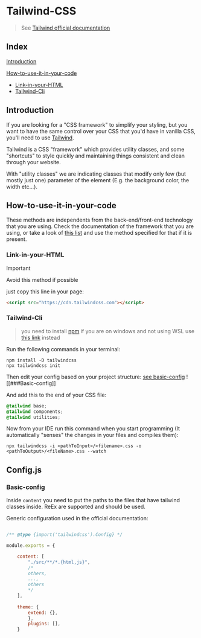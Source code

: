 # Tailwind-CSS

> See [Tailwind official documentation](https://tailwindcss.com/docs/installation)
## Index

[Introduction](##Introduction)

[How-to-use-it-in-your-code](##How-to-use-it-in-your-code)
- [Link-in-your-HTML](###Link-in-your-HTML)
- [Tailwind-Cli](###Tailwind-Cli)
## Introduction

If you are looking for a "CSS framework" to simplify your styling, but you want to have the same control over your CSS that you'd have in vanilla CSS, you'll need to use [Tailwind](https://tailwindcss.com/).

Tailwind is a CSS "framework" which provides utility classes, and some "shortcuts" to style quickly and maintaining things consistent and clean through your website.

With "utility classes" we are indicating classes that modify only few (but mostly just one) parameter of the element (E.g. the background color, the width etc...).

## How-to-use-it-in-your-code

These methods are independents from the back-end/front-end technology that you are using. Check the documentation of the framework that you are using, or take a look of [this list](https://tailwindcss.com/docs/installation/framework-guides) and use the method specified for that if it is present.

### Link-in-your-HTML

>[!Important]
>Avoid this method if possible

just copy this line in your page:
```html
<script src="https://cdn.tailwindcss.com"></script>
```

### Tailwind-Cli

> you need to install [npm](https://nodejs.org/en/download/package-manager) 
> if you are on windows and not using WSL use [this link](https://nodejs.org/en/download/prebuilt-installer) instead

Run the following commands in your terminal:
```
npm install -D tailwindcss
npx tailwindcss init
```

Then edit your config based on your project structure:
[see basic-config](###Basi-confi)
![[###Basic-config]]

And add this to the end of your CSS file:
``` css
@tailwind base;
@tailwind components;
@tailwind utilities;
```

Now from your IDE run this command when you start programming (It automatically "senses" the changes in your files and compiles them):
```
npx tailwindcss -i <pathToInput>/<filename>.css -o <pathToOutput>/<fileName>.css --watch     
```


## Config.js

### Basic-config

Inside `content` you need to put the paths to the files that have tailwind classes inside.
ReEx are supported and should be used.

Generic configuration used in the official documentation:
```js

/** @type {import('tailwindcss').Config} */ 

module.exports = { 

	content: [
		"./src/**/*.{html,js}",
		/*
		others,
		...,
		others
		*/
	], 
	
	theme: { 
		extend: {}, 
		}, 
		plugins: [], 
	}
```